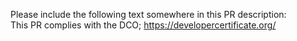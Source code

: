 Please include the following text somewhere in this PR description:  
This PR complies with the DCO; https://developercertificate.org/  
